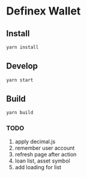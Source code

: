 # Definex Wallet

## Install

```bash
yarn install
```

## Develop

```bash
yarn start
```

## Build
```bash
yarn build
```

### TODO

1. apply decimal.js
2. remember user account
3. refresh page after action
4. loan list, asset symbol
5. add loading for list 